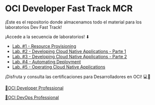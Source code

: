 <h1>OCI Developer Fast Track MCR</h1>
  
<p>¡Este es el repositorio donde almacenamos todo el material para los laboratorios Dev Fast Track!</p>
¡Accede a la secuencia de laboratorios! ⬇</p>
<ul>
    <li><a href="https://github.com/kapvar9/Developer-Fast-Track-MCR/tree/main/Lab%201">Lab. #1 - Resource Provisioning</a></li>
    <li><a href="https://github.com/kapvar9/Developer-Fast-Track-MCR/tree/main/Lab%202">Lab. #2 - Developing Cloud Native Applications - Parte 1</a></li>
    <li><a href="https://github.com/kapvar9/Developer-Fast-Track-MCR/tree/main/Lab%203">Lab. #3 - Developing Cloud Native Applications - Parte 2</a></li>
    <li><a href="https://docs.oracle.com/en-us/iaas/Content/Events/Concepts/eventsoverview.htm">Lab. #4 - Automating Deployment</a></li>
    <li><a href="https://github.com/kapvar9/Developer-Fast-Track-MCR/blob/main/Lab%205/README.md">Lab. #5 - Operating Cloud Native Applications</a></li>
</ul>
<p>¡Disfruta y consulta las certificaciones para Desarrolladores en OCI! 💻🚀</p>

<a href="https://mylearn.oracle.com/learning-path/become-an-oci-developer-professional/108219"> 🏅OCI Developer Professional</a>

<a href="https://mylearn.oracle.com/learning-path/become-an-oci-devops-professional/111473"> 🏅OCI DevOps Professional</a>
